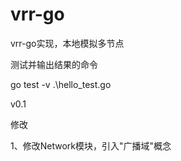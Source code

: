 # vrr-go

vrr-go实现，本地模拟多节点

测试并输出结果的命令

go test -v .\hello_test.go


v0.1

修改

1、修改Network模块，引入"广播域"概念
